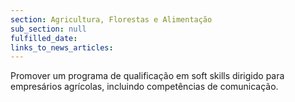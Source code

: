 ```yaml
---
section: Agricultura, Florestas e Alimentação
sub_section: null
fulfilled_date:
links_to_news_articles:
---
```


Promover um programa de qualificação em soft skills dirigido para empresários agrícolas, incluindo competências de comunicação.